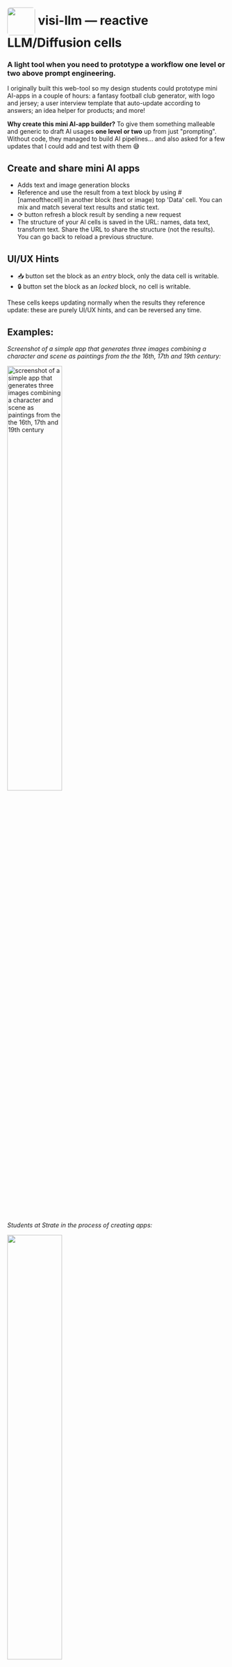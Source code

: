 # <img width="64rem" style="border-radius: 0.4rem; vertical-align: middle;" src="https://github.com/BenthamRealities/visi-llm/assets/109677/9202bf9b-de1f-482c-b312-47669c776ece"> visi-llm — reactive LLM/Diffusion cells

### A light tool when you need to prototype a workflow one level or two above prompt engineering.

I originally built this web-tool so my design students could prototype mini AI-apps in a couple of hours: a fantasy football club generator, with logo and jersey; a user interview template that auto-update according to answers; an idea helper for products; and more!

**Why create this mini AI-app builder?** To give them something malleable and generic to draft AI usages **one level or two** up from just "prompting". Without code, they managed to build AI pipelines… and also asked for a few updates that I could add and test with them 😅

## Create and share mini AI apps 

- Adds text and image generation blocks
- Reference and use the result from a text block by using #[nameofthecell] in another block (text or image) top 'Data' cell. You can mix and match several text results and static text.
- ⟳ button refresh a block result by sending a new request
- The structure of your AI cells is saved in the URL: names, data text, transform text. Share the URL to share the structure (not the results). You can go back to reload a previous structure.

## UI/UX Hints

- 📥 button set the block as an _entry_ block, only the data cell is writable.
- 🔒 button set the block as an _locked_ block, no cell is writable. 

These cells keeps updating normally when the results they reference update: these are purely UI/UX hints, and can be reversed any time.

## Examples:

_Screenshot of a simple app that generates three images combining a character and scene as paintings from the the 16th, 17th and 19th century:_

<img width="50%" alt="screenshot of a simple app that generates three images combining a character and scene as paintings from the the 16th, 17th and 19th century" src="https://github.com/BenthamRealities/visi-llm/assets/109677/3b3b56c0-dacd-4618-8b40-646637319bc6">

_Students at Strate in the process of creating apps:_

<img width="50%"  src="https://github.com/BenthamRealities/visi-llm/assets/109677/61eca7e3-2e43-466f-bfe0-17600de69943">

<img width="50%"  src="https://github.com/BenthamRealities/visi-llm/assets/109677/603b4b68-c4dc-4019-bdb0-44d1415647bc">


